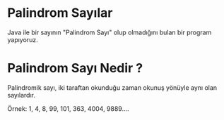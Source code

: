 # Palindrom Sayılar
Java ile bir sayının "Palindrom Sayı" olup olmadığını bulan bir program yapıyoruz.

# Palindrom Sayı Nedir ?

Palindromik sayı, iki taraftan okunduğu zaman okunuş yönüyle aynı olan sayılardır.

Örnek: 1, 4, 8, 99, 101, 363, 4004, 9889....
